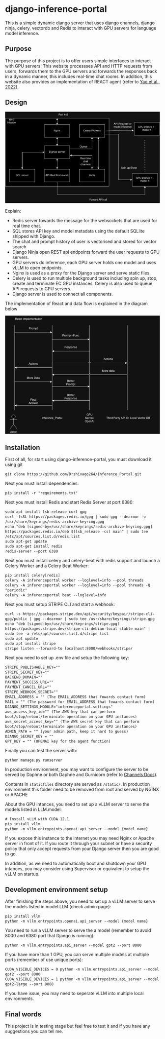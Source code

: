 django-inference-portal
=======================

This is a simple dynamic django server that uses django channels, django ninja, celery, vectordb and Redis to interact with GPU servers for language model inference.

Purpose
-------

The purpose of this project is to offer users simple interfaces to interact with GPU servers.
This website processses API and HTTP requests from users, forwards them to the GPU servers and forwards the responses back in a dynamic manner, this includes real-time chat rooms. In addition, this website also provides an implementation of REACT agent (refer to [Yao et al., 2022](https://arxiv.org/abs/2210.03629)).

Design
-------
![Alt text](design.png)

Explain:
- Redis server fowards the message for the websockets that are used for real time chat.
- SQL stores API key and model metadata using the default SQLlite shipped with Django. 
- The chat and prompt history of user is vectorised and stored for vector search
- Django Ninja open REST api endpoints forward the user requests to GPU servers.
- GPU servers do inference, each GPU server holds one model and uses vLLM to open endpoints. 
- Nginx is used as a proxy for the Django server and serve static files.
- Celery is used to run multiple background tasks including spin up, stop, create and terminate EC GPU instances. Celery is also used to queue 
 API requests to GPU servers.
- Django server is used to connect all components.

The implementation of React and data flow is explained in the diagram below

![Alt text](React+Vec.drawio.png)

Installation
--------------

First of all, for start using django-inference-portal, you must download it using git

    git clone https://github.com/Drzhivago264/Inference_Portal.git

Next you must install dependencies:

    pip install -r "requirements.txt"

Next you must install Redis and start Redis Server at port 6380:

    sudo apt install lsb-release curl gpg
    curl -fsSL https://packages.redis.io/gpg | sudo gpg --dearmor -o /usr/share/keyrings/redis-archive-keyring.gpg
    echo "deb [signed-by=/usr/share/keyrings/redis-archive-keyring.gpg] https://packages.redis.io/deb $(lsb_release -cs) main" | sudo tee /etc/apt/sources.list.d/redis.list
    sudo apt-get update
    sudo apt-get install redis
    redis-server --port 6380

Next you must install celery and celery-beat with redis support and launch a Celery Worker and a Celery Beat Worker:

    pip install celery[redis]
    celery -A inferenceportal worker --loglevel=info --pool threads
    celery -A inferenceportal worker --loglevel=info --pool threads -Q "periodic"
    celery -A inferenceportal beat --loglevel=info

Next you must setup STRIPE CLI and start a webhook:

    curl -s https://packages.stripe.dev/api/security/keypair/stripe-cli-gpg/public | gpg --dearmor | sudo tee /usr/share/keyrings/stripe.gpg
    echo "deb [signed-by=/usr/share/keyrings/stripe.gpg] https://packages.stripe.dev/stripe-cli-debian-local stable main" | sudo tee -a /etc/apt/sources.list.d/stripe list
    sudo apt update
    sudo apt install stripe
    stripe listen --forward-to localhost:8000/webhooks/stripe/

Next you need to set up .env file and setup the following key:

    STRIPE_PUBLISHABLE_KEY=""
    STRIPE_SECRET_KEY=""
    BACKEND_DOMAIN=""
    PAYMENT_SUCCESS_URL=""
    PAYMENT_CANCEL_URL=""
    STRIPE_WEBHOOK_SECRET="" 
    EMAIL_ADDRESS = "" (The EMAIL_ADDRESS that fowards contact form)
    MAIL = "" (The password for EMAIL_ADDRESS that fowards contact form)
    DJANGO_SETTINGS_MODULE="inferenceportal.settings"
    aws_access_key_id="" (The AWS key that can perform boot/stop/reboot/terminiate operation on your GPU instances)
    aws_secret_access_key="" (The AWS secret key that can perform boot/stop/reboot/terminiate operation on your GPU instances)
    ADMIN_PATH = "" (your admin path, keep it hard to guess)
    DJANGO_SECRET_KEY = "" 
    GPT_KEY = "" (OPENAI key for the agent function)

Finally you can test the server with:

    python manage.py runserver

In production environment, you may want to configure the server to be served by Daphne or both Daphne and Gurnicorn (refer to [Channels Docs](https://channels.readthedocs.io/en/1.x/deploying.html?highlight=django)).

Contents in `staticfiles` directory are served as `/static/`. In production environment this folder need to be removed from root and served by NGINX or APACHE

About the GPU intances, you need to set up a vLLM server to serve the models listed in LLM.model:

    # Install vLLM with CUDA 12.1.
    pip install vllm
    python -m vllm.entrypoints.openai.api_server --model {model name}

If you expose this instance to the internet you may need Nginx or Apache server in front of it. If you route it through your subnet or have a security policy that only accept requests from your Django server then you are good to go.

In addition, as we need to automatically boot and shutdown your GPU intances, you may consider using Supervisor or equivalent to setup the vLLM on startup.

Development environment setup
-----------------------------
After finishing the steps above, you need to set up a vLLM server to serve the models listed in model.LLM (check admin page):

    pip install vllm
    python -m vllm.entrypoints.openai.api_server --model {model name}

You need to run a vLLM server to serve the a model (remember to avoid 8000 and 6380 port that Django is running):

    python -m vllm.entrypoints.api_server --model gpt2 --port 8080

If you have more than 1 GPU, you can serve multiple models at multiple ports (remember of use unique ports):

    CUDA_VISIBLE_DEVICES = 0 python -m vllm.entrypoints.api_server --model gpt2 --port 8080
    CUDA_VISIBLE_DEVICES = 1 python -m vllm.entrypoints.api_server --model gpt2-large --port 8888  

If you have issue, you may need to seperate vLLM into multiple local environments.

Final words
-----------

This project is in testing stage but feel free to test it and if you have any suggestions you can tell me.
